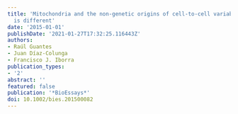 ```yaml
---
title: 'Mitochondria and the non-genetic origins of cell-to-cell variability: More
  is different'
date: '2015-01-01'
publishDate: '2021-01-27T17:32:25.116443Z'
authors:
- Raúl Guantes
- Juan Díaz-Colunga
- Francisco J. Iborra
publication_types:
- '2'
abstract: ''
featured: false
publication: '*BioEssays*'
doi: 10.1002/bies.201500082
---
```


